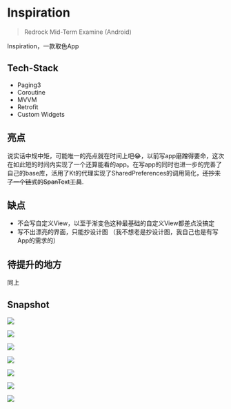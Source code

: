 # Inspiration

> Redrock Mid-Term Examine (Android)

Inspiration，一款取色App

## Tech-Stack

- Paging3
- Coroutine
- MVVM
- Retrofit
- Custom Widgets

## 亮点

说实话中规中矩，可能唯一的亮点就在时间上吧😂，以前写app磨蹭得要命，这次在如此短的时间内实现了一个还算能看的app。在写app的同时也进一步的完善了自己的base库，活用了Kt的代理实现了SharedPreferences的调用简化，~~还抄来了一个链式的SpanText工具~~.

## 缺点

- 不会写自定义View，以至于渐变色这种最基础的自定义View都差点没搞定
- 写不出漂亮的界面，只能抄设计图 （我不想老是抄设计图，我自己也是有写App的需求的）

## 待提升的地方

同上

## Snapshot

![](https://persecution-1301196908.cos.ap-chongqing.myqcloud.com/image_bed/middle_img_v2_9b625777-8058-423e-b765-0119279c3dcg.jpg)

![](https://persecution-1301196908.cos.ap-chongqing.myqcloud.com/image_bed/middle_img_v2_076a7e52-2eb8-45b3-b403-a32c84f15d6g.jpg)

![](https://persecution-1301196908.cos.ap-chongqing.myqcloud.com/image_bed/middle_img_v2_87b8bd65-c494-4086-9f9c-5419ff9ae9fg.jpg)

![](https://persecution-1301196908.cos.ap-chongqing.myqcloud.com/image_bed/middle_img_v2_1f7e1cb6-6558-4e04-8245-dd26309d6d6g.jpg)

![](https://persecution-1301196908.cos.ap-chongqing.myqcloud.com/image_bed/middle_img_v2_9f3f1007-7624-4b9c-b4ae-f080a24afe2g.jpg)

![](https://persecution-1301196908.cos.ap-chongqing.myqcloud.com/image_bed/middle_img_v2_5637fa74-e395-4bf2-99ae-bbfdd2b70d1g.jpg)

![](https://persecution-1301196908.cos.ap-chongqing.myqcloud.com/image_bed/middle_img_v2_78cbbc28-728c-4762-b0be-7282c8d458dg.jpg)

